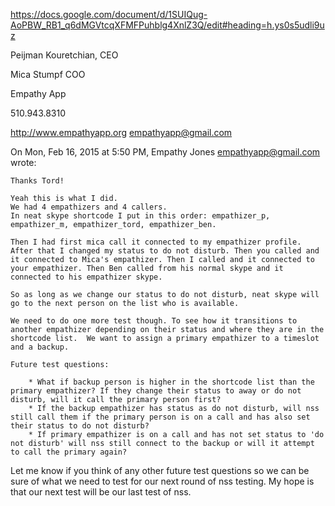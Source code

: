 
https://docs.google.com/document/d/1SUIQug-AoPBW_RB1_q6dMGVtcqXFMFPuhblg4XnlZ3Q/edit#heading=h.ys0s5udli9uz
    


Peijman Kouretchian, CEO

Mica Stumpf COO

Empathy App

510.943.8310

http://www.empathyapp.org
empathyapp@gmail.com

On Mon, Feb 16, 2015 at 5:50 PM, Empathy Jones <empathyapp@gmail.com> wrote:

    Thanks Tord!

    Yeah this is what I did.
    We had 4 empathizers and 4 callers. 
    In neat skype shortcode I put in this order: empathizer_p, empathizer_m, empathizer_tord, empathizer_ben.

    Then I had first mica call it connected to my empathizer profile. After that I changed my status to do not disturb. Then you called and it connected to Mica's empathizer. Then I called and it connected to your empathizer. Then Ben called from his normal skype and it connected to his empathizer skype. 

    So as long as we change our status to do not disturb, neat skype will go to the next person on the list who is available.

    We need to do one more test though. To see how it transitions to another empathizer depending on their status and where they are in the shortcode list.  We want to assign a primary empathizer to a timeslot and a backup. 

    Future test questions:

        * What if backup person is higher in the shortcode list than the primary empathizer? If they change their status to away or do not disturb, will it call the primary person first? 
        * If the backup empathizer has status as do not disturb, will nss still call them if the primary person is on a call and has also set their status to do not disturb?
        * If primary empathizer is on a call and has not set status to 'do not disturb' will nss still connect to the backup or will it attempt to call the primary again?

Let me know if you think of any other future test questions so we can be sure of what we need to test for our next round of nss testing. My hope is that our next test will be our last test of nss. 


